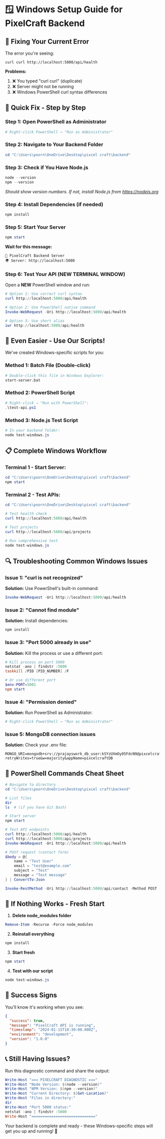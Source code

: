 # 🪟 Windows Setup Guide for PixelCraft Backend

## 🔧 Fixing Your Current Error

The error you're seeing:
```
curl curl http://localhost:5000/api/health
```

**Problems:**
1. ❌ You typed "curl curl" (duplicate)  
2. ❌ Server might not be running
3. ❌ Windows PowerShell curl syntax differences

## 🚀 Quick Fix - Step by Step

### Step 1: Open PowerShell as Administrator
```powershell
# Right-click PowerShell → "Run as Administrator"
```

### Step 2: Navigate to Your Backend Folder
```powershell
cd "C:\Users\poorn\OneDrive\Desktop\pixcel craft\backend"
```

### Step 3: Check if You Have Node.js
```powershell
node --version
npm --version
```
*Should show version numbers. If not, install Node.js from https://nodejs.org*

### Step 4: Install Dependencies (if needed)
```powershell
npm install
```

### Step 5: Start Your Server
```powershell
npm start
```

**Wait for this message:**
```
🚀 PixelCraft Backend Server
🌍 Server: http://localhost:5000
```

### Step 6: Test Your API (NEW TERMINAL WINDOW)
Open a **NEW** PowerShell window and run:

```powershell
# Option 1: Use correct curl syntax
curl http://localhost:5000/api/health

# Option 2: Use PowerShell native command
Invoke-WebRequest -Uri http://localhost:5000/api/health

# Option 3: Use short alias
iwr http://localhost:5000/api/health
```

## 🎯 Even Easier - Use Our Scripts!

We've created Windows-specific scripts for you:

### Method 1: Batch File (Double-click)
```bash
# Double-click this file in Windows Explorer:
start-server.bat
```

### Method 2: PowerShell Script
```powershell
# Right-click → "Run with PowerShell":
.\test-api.ps1
```

### Method 3: Node.js Test Script
```powershell
# In your backend folder:
node test-windows.js
```

## 📋 Complete Windows Workflow

### Terminal 1 - Start Server:
```powershell
cd "C:\Users\poorn\OneDrive\Desktop\pixcel craft\backend"
npm start
```

### Terminal 2 - Test APIs:
```powershell
cd "C:\Users\poorn\OneDrive\Desktop\pixcel craft\backend"

# Test health check
curl http://localhost:5000/api/health

# Test projects
curl http://localhost:5000/api/projects

# Run comprehensive test
node test-windows.js
```

## 🔍 Troubleshooting Common Windows Issues

### Issue 1: "curl is not recognized"
**Solution:** Use PowerShell's built-in command:
```powershell
Invoke-WebRequest -Uri http://localhost:5000/api/health
```

### Issue 2: "Cannot find module"
**Solution:** Install dependencies:
```powershell
npm install
```

### Issue 3: "Port 5000 already in use"
**Solution:** Kill the process or use a different port:
```powershell
# Kill process on port 5000
netstat -ano | findstr :5000
taskkill /PID [PID_NUMBER] /F

# Or use different port
$env:PORT=5001
npm start
```

### Issue 4: "Permission denied"
**Solution:** Run PowerShell as Administrator:
```powershell
# Right-click PowerShell → "Run as Administrator"
```

### Issue 5: MongoDB connection issues
**Solution:** Check your .env file:
```env
MONGO_URI=mongodb+srv://prajayswork_db_user:kSYzUXmOy05FdcN9@pixcelcraftdb.whmftoq.mongodb.net/?retryWrites=true&w=majority&appName=pixcelcraftDB
```

## 🎯 PowerShell Commands Cheat Sheet

```powershell
# Navigate to directory
cd "C:\Users\poorn\OneDrive\Desktop\pixcel craft\backend"

# List files
dir
ls  # (if you have Git Bash)

# Start server
npm start

# Test API endpoints
curl http://localhost:5000/api/health
curl http://localhost:5000/api/projects
Invoke-WebRequest -Uri http://localhost:5000/api/health

# POST request (contact form)
$body = @{
    name = "Test User"
    email = "test@example.com" 
    subject = "Test"
    message = "Test message"
} | ConvertTo-Json

Invoke-RestMethod -Uri http://localhost:5000/api/contact -Method POST -Body $body -ContentType "application/json"
```

## 🚨 If Nothing Works - Fresh Start

1. **Delete node_modules folder**
```powershell
Remove-Item -Recurse -Force node_modules
```

2. **Reinstall everything**
```powershell
npm install
```

3. **Start fresh**
```powershell
npm start
```

4. **Test with our script**
```powershell
node test-windows.js
```

## 🎉 Success Signs

You'll know it's working when you see:

```json
{
  "success": true,
  "message": "PixelCraft API is running",
  "timestamp": "2024-01-15T10:30:00.000Z",
  "environment": "development",
  "version": "1.0.0"
}
```

## 📞 Still Having Issues?

Run this diagnostic command and share the output:

```powershell
Write-Host "=== PIXELCRAFT DIAGNOSTIC ==="
Write-Host "Node Version: $(node --version)"
Write-Host "NPM Version: $(npm --version)"
Write-Host "Current Directory: $(Get-Location)"
Write-Host "Files in directory:"
dir
Write-Host "Port 5000 status:"
netstat -ano | findstr :5000
Write-Host "============================="
```

Your backend is complete and ready - these Windows-specific steps will get you up and running! 🚀